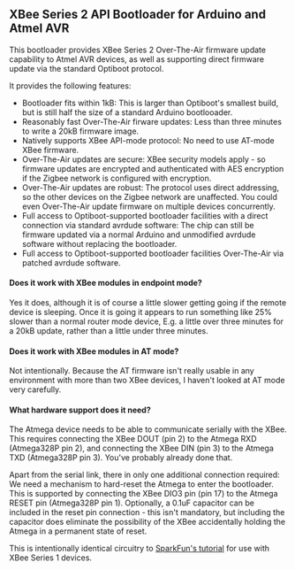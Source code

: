 ## XBee Series 2 API Bootloader for Arduino and Atmel AVR ##

This bootloader provides XBee Series 2 Over-The-Air firmware update capability to Atmel AVR devices, as well as supporting direct firmware update via the standard Optiboot protocol.

It provides the following features:

  * Bootloader fits within 1kB: This is larger than Optiboot's smallest build, but is still half the size of a standard Arduino bootlooader.
  * Reasonably fast Over-The-Air firware updates: Less than three minutes to write a 20kB firmware image.
  * Natively supports XBee API-mode protocol: No need to use AT-mode XBee firmware.
  * Over-The-Air updates are secure: XBee security models apply - so firmware updates are encrypted and authenticated with AES encryption if the Zigbee network is configured with encryption.
  * Over-The-Air updates are robust: The protocol uses direct addressing, so the other devices on the Zigbee network are unaffected.  You could even Over-The-Air update firmware on multiple devices concurrently.
  * Full access to Optiboot-supported bootloader facilities with a direct connection via standard avrdude software: The chip can still be firmware updated via a normal Arduino and unmodified avrdude software without replacing the bootloader.
  * Full access to Optiboot-supported bootloader facilities Over-The-Air via patched avrdude software.


#### Does it work with XBee modules in endpoint mode? ####

Yes it does, although it is of course a little slower getting going if the
remote device is sleeping.  Once it is going it appears to run something like
25% slower than a normal router mode device, E.g. a little over three minutes
for a 20kB update, rather than a little under three minutes.

#### Does it work with XBee modules in AT mode? ####

Not intentionally.  Because the AT firmware isn't really usable in any
environment with more than two XBee devices, I haven't looked at AT mode very
carefully.

#### What hardware support does it need? ####

The Atmega device needs to be able to communicate serially with the XBee.
This requires connecting the XBee DOUT (pin 2) to the Atmega RXD (Atmega328P
pin 2), and connecting the XBee DIN (pin 3) to the Atmega TXD (Atmega328P pin
3).  You've probably already done that.

Apart from the serial link, there in only one additional connection required:
We need a mechanism to hard-reset the Atmega to enter the bootloader.  This is
supported by connecting the XBee DIO3 pin (pin 17) to the Atmega RESET pin
(Atmega328P pin 1).  Optionally, a 0.1uF capacitor can be included in the
reset pin connection - this isn't mandatory, but including the capacitor does
eliminate the possibility of the XBee accidentally holding the Atmega in a
permanent state of reset.

This is intentionally identical circuitry to [SparkFun's
tutorial](https://www.sparkfun.com/tutorials/122) for use with XBee Series 1
devices.
